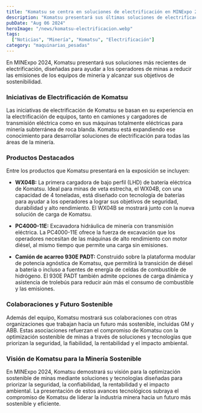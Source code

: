 ```yaml
---
title: "Komatsu se centra en soluciones de electrificación en MINExpo 2024"
description: "Komatsu presentará sus últimas soluciones de electrificación en MINExpo 2024, enfocadas en reducir las emisiones y cumplir con los objetivos de sostenibilidad en la minería."
pubDate: "Aug 06 2024"
heroImage: "/news/komatsu-electrificacion.webp"
tags:
  ["Noticias", "Minería", "Komatsu", "Electrificación"]
category: "maquinarias_pesadas"
---
```


En MINExpo 2024, Komatsu presentará sus soluciones más recientes de electrificación, diseñadas para ayudar a los operadores de minas a reducir las emisiones de los equipos de minería y alcanzar sus objetivos de sostenibilidad.

### Iniciativas de Electrificación de Komatsu

Las iniciativas de electrificación de Komatsu se basan en su experiencia en la electrificación de equipos, tanto en camiones y cargadores de transmisión eléctrica como en sus máquinas totalmente eléctricas para minería subterránea de roca blanda. Komatsu está expandiendo ese conocimiento para desarrollar soluciones de electrificación para todas las áreas de la minería.

### Productos Destacados

Entre los productos que Komatsu presentará en la exposición se incluyen:

- **WX04B:** La primera cargadora de bajo perfil (LHD) de batería eléctrica de Komatsu. Ideal para minas de veta estrecha, el WX04B, con una capacidad de 4 toneladas, está diseñado con tecnología de baterías para ayudar a los operadores a lograr sus objetivos de seguridad, durabilidad y alto rendimiento. El WX04B se mostrará junto con la nueva solución de carga de Komatsu.
  
- **PC4000-11E:** Excavadora hidráulica de minería con transmisión eléctrica. La PC4000-11E ofrece la fuerza de excavación que los operadores necesitan de las máquinas de alto rendimiento con motor diésel, al mismo tiempo que permite una carga sin emisiones.

- **Camión de acarreo 930E PADT:** Construido sobre la plataforma modular de potencia agnóstica de Komatsu, que permitirá la transición de diésel a batería o incluso a fuentes de energía de celdas de combustible de hidrógeno. El 930E PADT también admite opciones de carga dinámica y asistencia de trolebús para reducir aún más el consumo de combustible y las emisiones.

### Colaboraciones y Futuro Sostenible

Además del equipo, Komatsu mostrará sus colaboraciones con otras organizaciones que trabajan hacia un futuro más sostenible, incluidas GM y ABB. Estas asociaciones refuerzan el compromiso de Komatsu con la optimización sostenible de minas a través de soluciones y tecnologías que priorizan la seguridad, la fiabilidad, la rentabilidad y el impacto ambiental.

### Visión de Komatsu para la Minería Sostenible

En MINExpo 2024, Komatsu demostrará su visión para la optimización sostenible de minas mediante soluciones y tecnologías diseñadas para priorizar la seguridad, la confiabilidad, la rentabilidad y el impacto ambiental. La presentación de estos avances tecnológicos subraya el compromiso de Komatsu de liderar la industria minera hacia un futuro más sostenible y eficiente.